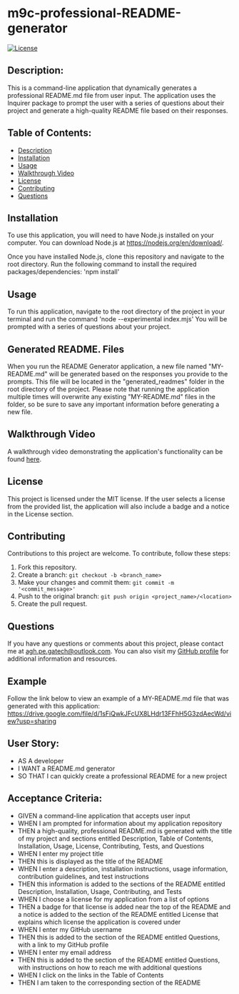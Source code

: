 # m9c-professional-README-generator

[![License](https://img.shields.io/badge/License-MIT-blue)](https://opensource.org/licenses/MIT)

## Description:

This is a command-line application that dynamically generates a professional README.md file from user input. The application uses the Inquirer package to prompt the user with a series of questions about their project and generate a high-quality README file based on their responses.

## Table of Contents:

- [Description](#description)
- [Installation](#installation)
- [Usage](#usage)
- [Walkthrough Video](#walkthrough-video)
- [License](#license)
- [Contributing](#contributing)
- [Questions](#questions)

## Installation

To use this application, you will need to have Node.js installed on your computer. You can download Node.js at https://nodejs.org/en/download/. 

Once you have installed Node.js, clone this repository and navigate to the root directory. Run the following command to install the required packages/dependencies: 'npm install'

## Usage

To run this application, navigate to the root directory of the project in your terminal and run the command 'node --experimental index.mjs' You will be prompted with a series of questions about your project. 

## Generated README. Files

When you run the README Generator application, a new file named "MY-README.md" will be generated based on the responses you provide to the prompts. This file will be located in the "generated_readmes" folder in the root directory of the project. Please note that running the application multiple times will overwrite any existing "MY-README.md" files in the folder, so be sure to save any important information before generating a new file.

## Walkthrough Video

A walkthrough video demonstrating the application's functionality can be found [here](https://drive.google.com/file/d/19a-Y2qnXY-YE-giNRX9zuQXGYM8g8QJl/view?usp=share_link).

## License

This project is licensed under the MIT license. If the user selects a license from the provided list, the application will also include a badge and a notice in the License section.

## Contributing

Contributions to this project are welcome. To contribute, follow these steps:
1. Fork this repository.
2. Create a branch: `git checkout -b <branch_name>`
3. Make your changes and commit them: `git commit -m '<commit_message>'`
4. Push to the original branch: `git push origin <project_name>/<location>`
5. Create the pull request.

## Questions

If you have any questions or comments about this project, please contact me at agh.pe.gatech@outlook.com. You can also visit my [GitHub profile](https://github.com/AGHenderson97) for additional information and resources. 

## Example

Follow the link below to view an example of a MY-README.md file that was generated with this application:
https://drive.google.com/file/d/1sFiQwkJFcUX8LHdr13FFhH5G3zdAecWd/view?usp=sharing

## User Story:

- AS A developer
- I WANT a README.md generator
- SO THAT I can quickly create a professional README for a new project

## Acceptance Criteria:

- GIVEN a command-line application that accepts user input
- WHEN I am prompted for information about my application repository
- THEN a high-quality, professional README.md is generated with the title of my project and sections entitled Description, Table of Contents, Installation, Usage, License, Contributing, Tests, and Questions
- WHEN I enter my project title
- THEN this is displayed as the title of the README
- WHEN I enter a description, installation instructions, usage information, contribution guidelines, and test instructions
- THEN this information is added to the sections of the README entitled Description, Installation, Usage, Contributing, and Tests
- WHEN I choose a license for my application from a list of options
- THEN a badge for that license is added near the top of the README and a notice is added to the section of the README entitled License that explains which license the application is covered under
- WHEN I enter my GitHub username
- THEN this is added to the section of the README entitled Questions, with a link to my GitHub profile
- WHEN I enter my email address
- THEN this is added to the section of the README entitled Questions, with instructions on how to reach me with additional questions
- WHEN I click on the links in the Table of Contents
- THEN I am taken to the corresponding section of the README
